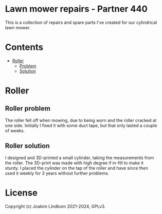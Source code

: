 Lawn mower repairs - Partner 440 
=====

This is a collection of repairs and spare parts I've created for our cylindrical lawn mower. 

Contents
========
- [Roller](#Roller)
    - [Problem](#Roller_problem)
    - [Solution](#Roller_solution)

# Roller

## Roller problem

The roller fell off when mowing, due to being worn and the roller cracked at one side. Initially I fixed it with some duct tape, but that only lasted a couple of weeks.


## Roller solution
I designed and 3D-printed a small cylinder, taking the measurements from the roller. The 3D-print was made with high degree if in-fill to make it sturdy.
I placed the cylinder on the tap of the roller and have since then used it weekly for 3 years without further problems. 

# License
Copyright (c) Joakim Lindbom 2021-2024, GPLv3.
